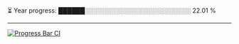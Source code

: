 
⏳ Year progress: ██████░░░░░░░░░░░░░░░░░░░░░░░░ 22.01 %

---

[![Progress Bar CI](https://github.com/thatoranzhevyy/thatoranzhevyy/actions/workflows/node.js.yml/badge.svg)](https://github.com/thatoranzhevyy/thatoranzhevyy/actions/workflows/node.js.yml)

